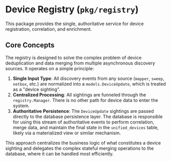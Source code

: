 # Device Registry (`pkg/registry`)

This package provides the single, authoritative service for device registration, correlation, and enrichment.

## Core Concepts

The registry is designed to solve the complex problem of device deduplication and data merging from multiple asynchronous discovery sources. It operates on a simple principle:

1.  **Single Input Type**: All discovery events from any source (`mapper`, `sweep`, `netbox`, etc.) are normalized into a `models.DeviceUpdate`, which is treated as a "device sighting".
2.  **Centralized Processing**: All sightings are funneled through the `registry.Manager`. There is no other path for device data to enter the system.
3.  **Authoritative Persistence**: The `DeviceUpdate` sightings are passed directly to the database persistence layer. The database is responsible for using this stream of authoritative events to perform correlation, merge data, and maintain the final state in the `unified_devices` table, likely via a materialized view or similar mechanism.

This approach centralizes the business logic of what constitutes a device sighting and delegates the complex stateful merging operations to the database, where it can be handled most efficiently.